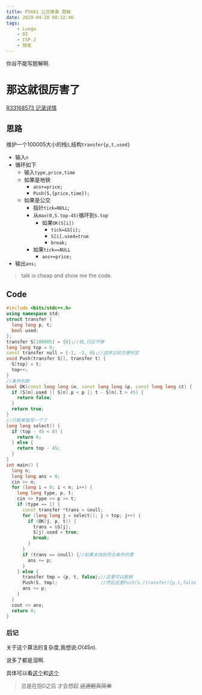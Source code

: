 ```yaml
---
title: P5661 公交换乘 题解
date: 2020-04-28 08:32:46
tags: 
    - Luogu
    - OI
    - CSP-J
    - 随笔
---
```

你谷不能写题解啊.
# 那这就很厉害了
[R33168573 记录详情](https://www.luogu.com.cn/record/33168573)
## 思路
维护一个100005大小的栈`S`,结构`transfer{p,t,used}`
- 输入`n`
- 循环如下
    - 输入`type,price,time`
    - 如果是地铁
        - `ans+=price;`
        - `Push(S,{price,time});`
    - 如果是公交
        - 指针`tick=NULL`;
        - 从`max(0,S.top-45)`循环到`S.top`
            - 如果`OK(S[i])`
                - `tick=&S[i];`
                - `S[i].used=true`
                - `break;`
        - 如果`tick==NULL`
            - `ans+=price;`
- 输出`ans;`
> talk is cheap and show me the code.
## Code
```c++
#include <bits/stdc++.h>
using namespace std;
struct transfer {
  long long p, t;
  bool used;
};
transfer S[100005] = {0};//栈,只压不弹
long long top = 0;
const transfer null = {-1, -1, 0};//这样比较方便判定
void Push(transfer S[], transfer t) {
  S[top] = t;
  top++;
}
//条件判断
bool OK(const long long &n, const long long &p, const long long &t) {
  if (S[n].used || S[n].p < p || t - S[n].t > 45) {
    return false;
  }
  return true;
}
//只能单独写一个了
long long select() {
  if (top - 45 < 0) {
    return 0;
  } else {
    return top - 45;
  }
}
int main() {
  long n;
  long long ans = 0;
  cin >> n;
  for (long i = 0; i < n; i++) {
    long long type, p, t;
    cin >> type >> p >> t;
    if (type == 1) {
      const transfer *trans = &null;
      for (long long j = select(); j < top; j++) {
        if (OK(j, p, t)) {
          trans = &S[j];
          S[j].used = true;
          break;
        }
      }
      if (trans == &null) {//如果未找到符合条件的票
        ans += p;
      }
    } else {
      transfer tmp = {p, t, false};//这里可以删掉
      Push(S, tmp);                //然后这里Push(S,(transfer){p,t,false});
      ans += p;
    }
  }
  cout << ans;
  return 0;
}
```
### 后记

关于这个算法的复杂度,我想说:$O(45n)$.

说多了都是泪啊.

具体可以看[这个](https://www.luogu.com.cn/discuss/show/212582)和[这个](https://www.luogu.com.cn/discuss/show/213648)

> 总是在抱0之后
> 才会想起
> ~~这道题真简单~~